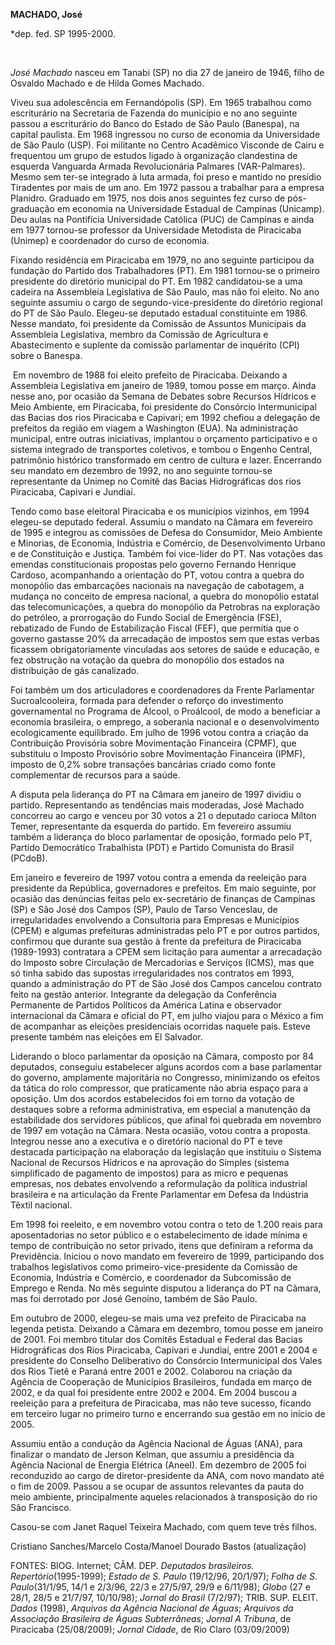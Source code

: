 **MACHADO, José**

\*dep. fed. SP 1995-2000.

 

*José Machado* nasceu em Tanabi (SP) no dia 27 de janeiro de 1946, filho
de Osvaldo Machado e de Hilda Gomes Machado.

Viveu sua adolescência em Fernandópolis (SP). Em 1965 trabalhou como
escriturário na Secretaria de Fazenda do município e no ano seguinte
passou a escriturário do Banco do Estado de São Paulo (Banespa), na
capital paulista. Em 1968 ingressou no curso de economia da Universidade
de São Paulo (USP). Foi militante no Centro Acadêmico Visconde de Cairu
e frequentou um grupo de estudos ligado à organização clandestina de
esquerda Vanguarda Armada Revolucionária Palmares (VAR-Palmares). Mesmo
sem ter-se integrado à luta armada, foi preso e mantido no presídio
Tiradentes por mais de um ano. Em 1972 passou a trabalhar para a empresa
Planidro. Graduado em 1975, nos dois anos seguintes fez curso de
pós-graduação em economia na Universidade Estadual de Campinas
(Unicamp). Deu aulas na Pontifícia Universidade Católica (PUC) de
Campinas e ainda em 1977 tornou-se professor da Universidade Metodista
de Piracicaba (Unimep) e coordenador do curso de economia.

Fixando residência em Piracicaba em 1979, no ano seguinte participou da
fundação do Partido dos Trabalhadores (PT). Em 1981 tornou-se o primeiro
presidente do diretório municipal do PT. Em 1982 candidatou-se a uma
cadeira na Assembleia Legislativa de São Paulo, mas não foi eleito. No
ano seguinte assumiu o cargo de segundo-vice-presidente do diretório
regional do PT de São Paulo. Elegeu-se deputado estadual constituinte em
1986. Nesse mandato, foi presidente da Comissão de Assuntos Municipais
da Assembleia Legislativa, membro da Comissão de Agricultura e
Abastecimento e suplente da comissão parlamentar de inquérito (CPI)
sobre o Banespa.

 Em novembro de 1988 foi eleito prefeito de Piracicaba. Deixando a
Assembleia Legislativa em janeiro de 1989, tomou posse em março. Ainda
nesse ano, por ocasião da Semana de Debates sobre Recursos Hídricos e
Meio Ambiente, em Piracicaba, foi presidente do Consórcio Intermunicipal
das Bacias dos rios Piracicaba e Capivari; em 1992 chefiou a delegação
de prefeitos da região em viagem a Washington (EUA). Na administração
municipal, entre outras iniciativas, implantou o orçamento participativo
e o sistema integrado de transportes coletivos, e tombou o Engenho
Central, patrimônio histórico transformado em centro de cultura e lazer.
Encerrando seu mandato em dezembro de 1992, no ano seguinte tornou-se
representante da Unimep no Comitê das Bacias Hidrográficas dos rios
Piracicaba, Capivari e Jundiaí.

Tendo como base eleitoral Piracicaba e os municípios vizinhos, em 1994
elegeu-se deputado federal. Assumiu o mandato na Câmara em fevereiro de
1995 e integrou as comissões de Defesa do Consumidor, Meio Ambiente e
Minorias, de Economia, Indústria e Comércio, de Desenvolvimento Urbano e
de Constituição e Justiça. Também foi vice-líder do PT. Nas votações das
emendas constitucionais propostas pelo governo Fernando Henrique
Cardoso, acompanhando a orientação do PT, votou contra a quebra do
monopólio das embarcações nacionais na navegação de cabotagem, a mudança
no conceito de empresa nacional, a quebra do monopólio estatal das
telecomunicações, a quebra do monopólio da Petrobras na exploração do
petróleo, a prorrogação do Fundo Social de Emergência (FSE), rebatizado
de Fundo de Estabilização Fiscal (FEF), que permitia que o governo
gastasse 20% da arrecadação de impostos sem que estas verbas ficassem
obrigatoriamente vinculadas aos setores de saúde e educação, e fez
obstrução na votação da quebra do monopólio dos estados na distribuição
de gás canalizado.

Foi também um dos articuladores e coordenadores da Frente Parlamentar
Sucroalcooleira, formada para defender o reforço do investimento
governamental no Programa de Álcool, o Proálcool, de modo a beneficiar a
economia brasileira, o emprego, a soberania nacional e o desenvolvimento
ecologicamente equilibrado. Em julho de 1996 votou contra a criação da
Contribuição Provisória sobre Movimentação Financeira (CPMF), que
substituiu o Imposto Provisório sobre Movimentação Financeira (IPMF),
imposto de 0,2% sobre transações bancárias criado como fonte
complementar de recursos para a saúde.

A disputa pela liderança do PT na Câmara em janeiro de 1997 dividiu o
partido. Representando as tendências mais moderadas, José Machado
concorreu ao cargo e venceu por 30 votos a 21 o deputado carioca Mílton
Temer, representante da esquerda do partido. Em fevereiro assumiu também
a liderança do bloco parlamentar de oposição, formado pelo PT, Partido
Democrático Trabalhista (PDT) e Partido Comunista do Brasil (PCdoB).

Em janeiro e fevereiro de 1997 votou contra a emenda da reeleição para
presidente da República, governadores e prefeitos. Em maio seguinte, por
ocasião das denúncias feitas pelo ex-secretário de finanças de Campinas
(SP) e São José dos Campos (SP), Paulo de Tarso Venceslau, de
irregularidades envolvendo a Consultoria para Empresas e Municípios
(CPEM) e algumas prefeituras administradas pelo PT e por outros
partidos, confirmou que durante sua gestão à frente da prefeitura de
Piracicaba (1989-1993) contratara a CPEM sem licitação para aumentar a
arrecadação do Imposto sobre Circulação de Mercadorias e Serviços
(ICMS), mas que só tinha sabido das supostas irregularidades nos
contratos em 1993, quando a administração do PT de São José dos Campos
cancelou contrato feito na gestão anterior. Integrante da delegação da
Conferência Permanente de Partidos Políticos da América Latina e
observador internacional da Câmara e oficial do PT, em julho viajou para
o México a fim de acompanhar as eleições presidenciais ocorridas naquele
país. Esteve presente também nas eleições em El Salvador.

Liderando o bloco parlamentar da oposição na Câmara, composto por 84
deputados, conseguiu estabelecer alguns acordos com a base parlamentar
do governo, amplamente majoritária no Congresso, minimizando os efeitos
da tática do rolo compressor, que praticamente não abria espaço para a
oposição. Um dos acordos estabelecidos foi em torno da votação de
destaques sobre a reforma administrativa, em especial a manutenção da
estabilidade dos servidores públicos, que afinal foi quebrada em
novembro de 1997 em votação na Câmara. Nesta ocasião, votou contra a
proposta. Integrou nesse ano a executiva e o diretório nacional do PT e
teve destacada participação na elaboração da legislação que instituiu o
Sistema Nacional de Recursos Hídricos e na aprovação do Simples (sistema
simplificado de pagamento de impostos) para as micro e pequenas
empresas, nos debates envolvendo a reformulação da política industrial
brasileira e na articulação da Frente Parlamentar em Defesa da Indústria
Têxtil nacional.

Em 1998 foi reeleito, e em novembro votou contra o teto de 1.200 reais
para aposentadorias no setor público e o estabelecimento de idade mínima
e tempo de contribuição no setor privado, itens que definiram a reforma
da Previdência. Iniciou o novo mandato em fevereiro de 1999,
participando dos trabalhos legislativos como primeiro-vice-presidente da
Comissão de Economia, Indústria e Comércio, e coordenador da Subcomissão
de Emprego e Renda. No mês seguinte disputou a liderança do PT na
Câmara, mas foi derrotado por José Genoíno, também de São Paulo.

Em outubro de 2000, elegeu-se mais uma vez prefeito de Piracicaba na
legenda petista. Deixando a Câmara em dezembro, tomou posse em janeiro
de 2001. Foi membro titular dos Comitês Estadual e Federal das Bacias
Hidrográficas dos Rios Piracicaba, Capivari e Jundiaí, entre 2001 e 2004
e presidente do Conselho Deliberativo do Consórcio Intermunicipal dos
Vales dos Rios Tietê e Paraná entre 2001 e 2002. Colaborou na criação da
Agência de Cooperação de Municípios Brasileiros, fundada em março de
2002, e da qual foi presidente entre 2002 e 2004. Em 2004 buscou a
reeleição para a prefeitura de Piracicaba, mas não teve sucesso, ficando
em terceiro lugar no primeiro turno e encerrando sua gestão em no início
de 2005.

Assumiu então a condução da Agência Nacional de Águas (ANA), para
finalizar o mandato de Jerson Kelman, que assumiu a presidência da
Agência Nacional de Energia Elétrica (Aneel). Em dezembro de 2005 foi
reconduzido ao cargo de diretor-presidente da ANA, com novo mandato até
o fim de 2009. Passou a se ocupar de assuntos relevantes da pauta do
meio ambiente, principalmente aqueles relacionados à transposição do rio
São Francisco.

Casou-se com Janet Raquel Teixeira Machado, com quem teve três filhos.

Cristiano Sanches/Marcelo Costa/Manoel Dourado Bastos (atualização)

FONTES: BIOG. Internet; CÂM. DEP. *Deputados brasileiros.
Repertório*(1995-1999); *Estado de S. Paulo* (19/12/96, 20/1/97); *Folha
de S. Paulo*(31/1/95, 14/1 e 2/3/96, 22/3 e 27/5/97, 29/9 e 6/11/98);
*Globo* (27 e 28/1, 28/5 e 21/7/97, 10/10/98); *Jornal do Brasil*
(7/2/97); TRIB. SUP. ELEIT. *Dados* (1998), *Arquivos da Agência
Nacional de Águas*; *Arquivos da Associação Brasileira de Águas
Subterrâneas*; *Jornal A Tribuna*, de Piracicaba (25/08/2009); *Jornal
Cidade*, de Rio Claro (03/09/2009)
